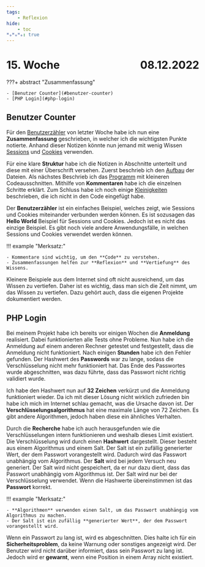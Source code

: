 ```yaml
---
tags:
    - Reflexion
hide:
    - toc
ᴴₒᴴₒᴴₒ: true
---
```


# 15. Woche <span style="float:right">08.12.2022</span>

???+ abstract "Zusammenfassung"

    - [Benutzer Counter](#benutzer-counter)
    - [PHP Login](#php-login)

## Benutzer Counter

Für den [Benutzerzähler](../PHP/SessionCookie/Anwendung.md) von letzter Woche habe ich nun eine **Zusammenfassung** geschrieben, in welcher ich die wichtigsten Punkte notierte. Anhand dieser Notizen könnte nun jemand mit wenig Wissen [Sessions](../PHP/SessionCookie/Sessions.md) und [Cookies](../PHP/SessionCookie/Cookies.md) verwenden.

Für eine klare **Struktur** habe ich die Notizen in Abschnitte unterteilt und diese mit einer Überschrift versehen. Zuerst beschrieb ich den [Aufbau](../PHP/SessionCookie/Anwendung.md#aufbau) der Dateien. Als nächstes Beschrieb ich das [Programm](../PHP/SessionCookie/Anwendung.md#programm) mit kleineren Codeausschnitten. Mithilfe von **Kommentaren** habe ich die einzelnen Schritte erklärt. Zum Schluss habe ich noch einige [Kleinigkeiten](../PHP/SessionCookie/Anwendung.md#ausgabe) beschrieben, die ich nicht in den Code eingefügt habe.

Der **Benutzerzähler** ist ein einfaches Beispiel, welches zeigt, wie Sessions und Cookies miteinander verbunden werden können. Es ist sozusagen das **Hello World** Beispiel für Sessions und Cookies. Jedoch ist es nicht das einzige Beispiel. Es gibt noch viele andere Anwendungsfälle, in welchen Sessions und Cookies verwendet werden können.

!!! example "Merksatz:"

    - Kommentare sind wichtig, um den **Code** zu verstehen.
    - Zusammenfassungen helfen zur **Reflexion** und **Vertiefung** des Wissens.

Kleinere Beispiele aus dem Internet sind oft nicht ausreichend, um das Wissen zu vertiefen. Daher ist es wichtig, dass man sich die Zeit nimmt, um das Wissen zu vertiefen. Dazu gehört auch, dass die eigenen Projekte dokumentiert werden.

## PHP Login

Bei meinem Projekt habe ich bereits vor einigen Wochen die **Anmeldung** realisiert. Dabei funktionierten alle Tests ohne Probleme. Nun habe ich die Anmeldung auf einem anderen Rechner getestet und festgestellt, dass die Anmeldung nicht funktioniert. Nach einigen **Stunden** habe ich den Fehler gefunden. Der Hashwert des **Passwords** war zu lange, sodass die Verschlüsselung nicht mehr funktioniert hat. Das Ende des Passwortes wurde abgeschnitten, was dazu führte, dass das Passwort nicht richtig validiert wurde.

Ich habe den Hashwert nun auf **32 Zeichen** verkürzt und die Anmeldung funktioniert wieder. Da ich mit dieser Lösung nicht wirklich zufrieden bin habe ich mich im Internet schlau gemacht, was die Ursache davon ist. Der **Verschlüsselungsalgorithmus** hat eine maximale Länge von 72 Zeichen. Es gibt andere Algorithmen, jedoch haben diese ein ähnliches Verhalten.

Durch die **Recherche** habe ich auch herausgefunden wie die Verschlüsselungen intern funktionieren und weshalb dieses Limit existiert. Die Verschlüsselung wird durch einen **Hashwert** dargestellt. Dieser besteht aus einem Algorithmus und einem Salt. Der Salt ist ein zufällig generierter Wert, der dem Passwort vorangestellt wird. Dadurch wird das Passwort unabhängig vom Algorithmus. Der **Salt** wird bei jedem Versuch neu generiert. Der Salt wird nicht gespeichert, da er nur dazu dient, dass das Passwort unabhängig vom Algorithmus ist. Der Salt wird nur bei der Verschlüsselung verwendet. Wenn die Hashwerte übereinstimmen ist das **Passwort** korrekt.

!!! example "Merksatz:"

    - **Algorithmen** verwenden einen Salt, um das Passwort unabhängig vom Algorithmus zu machen.
    - Der Salt ist ein zufällig **generierter Wert**, der dem Passwort vorangestellt wird.

Wenn ein Passwort zu lang ist, wird es abgeschnitten. Dies halte ich für ein **Sicherheitsproblem**, da keine Warnung oder sonstiges angezeigt wird. Der Benutzer wird nicht darüber informiert, dass sein Passwort zu lang ist. Jedoch wird er **gewarnt**, wenn eine Position in einem Array nicht existiert.

